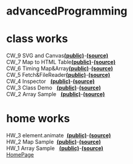 # advancedProgramming
# class works
CW_9 SVG and Canvas<a href="https://mehmetalperenkurt.github.io/ileriprogramlama/work/cw9/index.html"><b>(public)</b></a>-<a href="https://github.com/mehmetalperenkurt/ileriprogramlama/blob/master/work/cw9/index.html"><b>(source)</b></a>
<br>
CW_7 Map to HTML Table<a href="https://mehmetalperenkurt.github.io/ileriprogramlama/cw7/cw7.html"><b>(public)</b></a>-<a href="https://github.com/mehmetalperenkurt/ileriprogramlama/blob/master/cw7/cw7.html"><b>(source)</b></a>
<br>
CW_6 Timing Map&Array<a href="https://mehmetalperenkurt.github.io/ileriprogramlama/work/cw6/cw6.html"><b>(public)</b></a>-<a href="https://github.com/mehmetalperenkurt/ileriprogramlama/blob/master/work/cw6/database.js"><b>(source)</b></a>
<br>
CW_5 Fetch&FileReader<a href="https://mehmetalperenkurt.github.io/ileriprogramlama/work/cw5/compare.html"><b>(public)</b></a>-<a href="https://github.com/mehmetalperenkurt/ileriprogramlama/blob/master/work/cw5/compare.html"><b>(source)</b></a>
<br>
CW_4 Inspector &nbsp;&nbsp;<a href="https://mehmetalperenkurt.github.io/ileriprogramlama/inspector.html"><b>(public)</b></a>-<a href="https://github.com/mehmetalperenkurt/ileriprogramlama/blob/master/c4_data.js"><b>(source)</b></a>
<br>
CW_3 Class Demo &nbsp;&nbsp;<a href="https://mehmetalperenkurt.github.io/ileriprogramlama/work/index.html"><b>(public)</b></a>-<a href="https://github.com/mehmetalperenkurt/ileriprogramlama/tree/master/work"><b>(source)</b></a>
<br>
CW_2 Array Sample &nbsp;&nbsp;<a href="https://mehmetalperenkurt.github.io/ileriprogramlama/CW2_Array_Demo.html"><b>(public)</b></a>-<a href="https://github.com/mehmetalperenkurt/ileriprogramlama/blob/master/CW2_Array_Demo.html"><b>(source)</b></a>
<br>
# home works
HW_3 element.animate&nbsp;&nbsp;<a href="https://mehmetalperenkurt.github.io/ileriprogramlama/work/hw3/index.html"><b>(public)</b></a>-<a href="https://github.com/mehmetalperenkurt/ileriprogramlama/blob/master/work/hw3/index.js"><b>(source)</b></a>
<br>
HW_2 Map Sample&nbsp;&nbsp;<a href="https://mehmetalperenkurt.github.io/ileriprogramlama/work/hw2/index.html"><b>(public)</b></a>-<a href="https://github.com/mehmetalperenkurt/ileriprogramlama/blob/master/work/hw2/database.js"><b>(source)</b></a>
<br>
HW_1 Array Sample &nbsp;&nbsp;<a href="https://mehmetalperenkurt.github.io/ileriprogramlama/HW1.html"><b>(public)</b></a>-<a href="https://github.com/mehmetalperenkurt/ileriprogramlama/blob/master/HW1.html"><b>(source)</b></a>
<br>
<a href="https://mehmetalperenkurt.github.io/ileriprogramlama/">HomePage</a>

